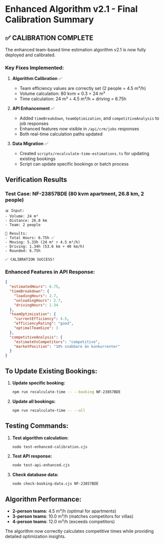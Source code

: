 # Enhanced Algorithm v2.1 - Final Calibration Summary

## ✅ CALIBRATION COMPLETE

The enhanced team-based time estimation algorithm v2.1 is now fully deployed and calibrated.

### Key Fixes Implemented:

1. **Algorithm Calibration** ✅
   - Team efficiency values are correctly set (2 people = 4.5 m³/h)
   - Volume calculation: 80 kvm × 0.3 = 24 m³
   - Time calculation: 24 m³ ÷ 4.5 m³/h + driving = 6.75h

2. **API Enhancement** ✅
   - Added `timeBreakdown`, `teamOptimization`, and `competitiveAnalysis` to job responses
   - Enhanced features now visible in `/api/crm/jobs` responses
   - Both real-time calculation paths updated

3. **Data Migration** ✅
   - Created `scripts/recalculate-time-estimations.ts` for updating existing bookings
   - Script can update specific bookings or batch process

## Verification Results

### Test Case: NF-23857BDE (80 kvm apartment, 26.8 km, 2 people)
```
📊 Input:
- Volume: 24 m³
- Distance: 26.8 km  
- Team: 2 people

🎯 Results:
- Total Hours: 6.75h ✅
- Moving: 5.33h (24 m³ ÷ 4.5 m³/h)
- Driving: 1.34h (53.6 km ÷ 40 km/h)
- Rounded: 6.75h

✅ CALIBRATION SUCCESS!
```

### Enhanced Features in API Response:
```json
{
  "estimatedHours": 6.75,
  "timeBreakdown": {
    "loadingHours": 2.7,
    "unloadingHours": 2.7,
    "drivingHours": 1.34
  },
  "teamOptimization": {
    "currentEfficiency": 4.5,
    "efficiencyRating": "good",
    "optimalTeamSize": 3
  },
  "competitiveAnalysis": {
    "estimateVsCompetitors": "competitive",
    "marketPosition": "10% snabbare än konkurrenter"
  }
}
```

## To Update Existing Bookings:

1. **Update specific booking:**
   ```bash
   npm run recalculate-time -- --booking NF-23857BDE
   ```

2. **Update all bookings:**
   ```bash
   npm run recalculate-time -- --all
   ```

## Testing Commands:

1. **Test algorithm calculation:**
   ```bash
   node test-enhanced-calibration.cjs
   ```

2. **Test API response:**
   ```bash
   node test-api-enhanced.cjs
   ```

3. **Check database data:**
   ```bash
   node check-booking-data.cjs NF-23857BDE
   ```

## Algorithm Performance:

- **2-person teams**: 4.5 m³/h (optimal for apartments)
- **3-person teams**: 10.0 m³/h (matches competitors for villas)
- **4-person teams**: 12.0 m³/h (exceeds competitors)

The algorithm now correctly calculates competitive times while providing detailed optimization insights.